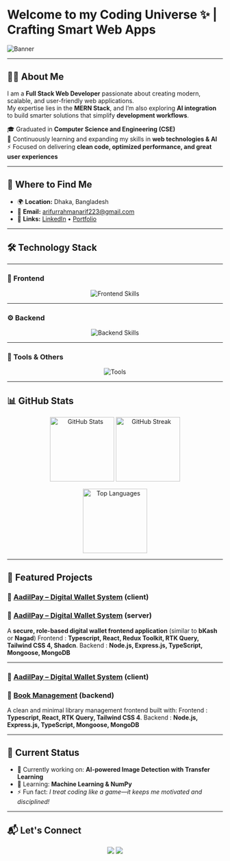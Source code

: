 # Welcome to my Coding Universe ✨ | Crafting Smart Web Apps  

![Banner](https://i.ibb.co.com/K1Yrhr9/Black-and-Yellow-Web-Developer-Linked-In-Banner.png)  

---

## 👨‍💻 About Me  

I am a **Full Stack Web Developer** passionate about creating modern, scalable, and user-friendly web applications.  
My expertise lies in the **MERN Stack**, and I’m also exploring **AI integration** to build smarter solutions that simplify **development workflows**.  

🎓 Graduated in **Computer Science and Engineering (CSE)**  
🌱 Continuously learning and expanding my skills in **web technologies & AI**  
⚡ Focused on delivering **clean code, optimized performance, and great user experiences**  

---

## 📍 Where to Find Me  

- 🌍 **Location:** Dhaka, Bangladesh  
- 📧 **Email:** [arifurrahmanarif223@gmail.com](mailto:arifurrahmanarif223@gmail.com)  
- 🔗 **Links:** [LinkedIn](https://www.linkedin.com/in/arifur-rahman223/) • [Portfolio](https://my-portfolio-woad-ten-74.vercel.app/)  

---

## 🛠️ Technology Stack  

---

### 🎨 Frontend  
<p align="center">
  <img src="https://skillicons.dev/icons?i=html,css,js,ts,react,next,tailwind,redux" alt="Frontend Skills" />
</p>

---

### ⚙️ Backend  
<p align="center">
  <img src="https://skillicons.dev/icons?i=nodejs,express,mongodb,python" alt="Backend Skills" />
</p>

---

### 🧰 Tools & Others  
<p align="center">
  <img src="https://skillicons.dev/icons?i=git,github,vscode,figma" alt="Tools" />
</p>

---

## 📊 GitHub Stats  

<p align="center">
  <img src="https://github-readme-stats.vercel.app/api?username=arif1101&show_icons=true&theme=tokyonight" alt="GitHub Stats" height="150"/>
  <img src="https://github-readme-streak-stats.herokuapp.com/?user=arif1101&theme=tokyonight" alt="GitHub Streak" height="150"/>
</p>  

<p align="center">
  <img src="https://github-readme-stats.vercel.app/api/top-langs/?username=arif1101&layout=compact&theme=tokyonight" alt="Top Languages" weidth="150" height="150"/>
</p>

---

## 🚀 Featured Projects  

### 🛒 [AadilPay – Digital Wallet System](https://github.com/arif1101/AadilPay-client)  (client)
### 🛒 [AadilPay – Digital Wallet System](https://github.com/arif1101/AadilPay-backend)  (server)
A **secure, role-based digital wallet frontend application** (similar to **bKash** or **Nagad**) 
Frontend : **Typescript, React, Redux Toolkit, RTK Query, Tailwind CSS 4,  Shadcn**.
Backend : **Node.js, Express.js, TypeScript, Mongoose, MongoDB**

---

### 🛒 [AadilPay – Digital Wallet System](https://github.com/arif1101/Book-Management)  (client)
### 🎯 [Book Management](https://github.com/arif1101/book-management-with-mongo)  (backend)  
A clean and minimal library management frontend built with:
Frontend : **Typescript, React, RTK Query, Tailwind CSS 4**.
Backend : **Node.js, Express.js, TypeScript, Mongoose, MongoDB**


---

## 📌 Current Status  
- 🔭 Currently working on: **AI-powered Image Detection with Transfer Learning**  
- 🌱 Learning: **Machine Learning & NumPy**  
- ⚡ Fun fact: *I treat coding like a game—it keeps me motivated and disciplined!*  

---

## 📬 Let's Connect  
<p align="center">
  <a href="arifurrahmanarif223@gmail.com"><img src="https://skillicons.dev/icons?i=gmail" /></a>
  <a href="https://www.linkedin.com/in/arifur-rahman223/"><img src="https://skillicons.dev/icons?i=linkedin" /></a>
</p>
